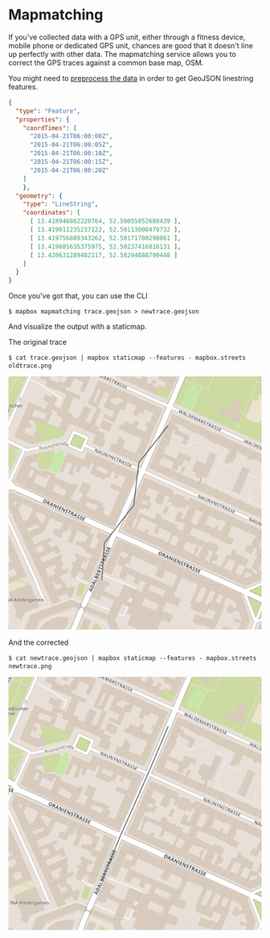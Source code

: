# Mapmatching


If you've collected data with a GPS unit, either through a fitness device, mobile phone or dedicated GPS unit,
chances are good that it doesn't line up perfectly with other data. The mapmatching service
allows you to correct the GPS traces against a common base map, OSM.

You might need to [preprocess the data](https://www.mapbox.com/developers/api/map-matching/#Preprocessing.traces)
in order to get GeoJSON linestring features.

```json
{
  "type": "Feature",
  "properties": {
    "coordTimes": [
      "2015-04-21T06:00:00Z",
      "2015-04-21T06:00:05Z",
      "2015-04-21T06:00:10Z",
      "2015-04-21T06:00:15Z",
      "2015-04-21T06:00:20Z"
    ]
    },
  "geometry": {
    "type": "LineString",
    "coordinates": [
      [ 13.418946862220764, 52.50055852688439 ],
      [ 13.419011235237122, 52.50113000479732 ],
      [ 13.419756889343262, 52.50171780290061 ],
      [ 13.419885635375975, 52.50237416816131 ],
      [ 13.420631289482117, 52.50294888790448 ]
    ]
  }
}
```

Once you've got that, you can use the CLI

```
$ mapbox mapmatching trace.geojson > newtrace.geojson
```

And visualize the output with a staticmap.

The original trace

```
$ cat trace.geojson | mapbox staticmap --features - mapbox.streets oldtrace.png
```

![oldtrace](oldtrace.png)

And the corrected 
```
$ cat newtrace.geojson | mapbox staticmap --features - mapbox.streets newtrace.png
```

![trace](trace.png)

